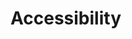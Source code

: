 # Accessibility


<!--
Ask question: Who has heard about Accessibility? 
Who considers themselves to have a relatively good knowledge about the topic?
-->